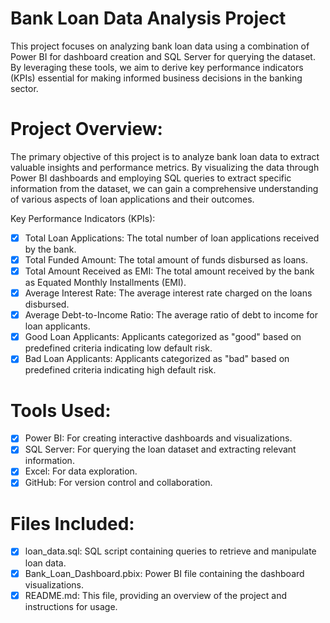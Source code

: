# Bank Loan Data Analysis Project
This project focuses on analyzing bank loan data using a combination of Power BI for dashboard creation and SQL Server for querying the dataset. By leveraging these tools, we aim to derive key performance indicators (KPIs) essential for making informed business decisions in the banking sector.

# Project Overview:
The primary objective of this project is to analyze bank loan data to extract valuable insights and performance metrics. By visualizing the data through Power BI dashboards and employing SQL queries to extract specific information from the dataset, we can gain a comprehensive understanding of various aspects of loan applications and their outcomes.

Key Performance Indicators (KPIs):
- [x] Total Loan Applications: The total number of loan applications received by the bank.
- [x] Total Funded Amount: The total amount of funds disbursed as loans.
- [x] Total Amount Received as EMI: The total amount received by the bank as Equated Monthly Installments (EMI).
- [x] Average Interest Rate: The average interest rate charged on the loans disbursed.
- [x] Average Debt-to-Income Ratio: The average ratio of debt to income for loan applicants.
- [x] Good Loan Applicants: Applicants categorized as "good" based on predefined criteria indicating low default risk.
- [x] Bad Loan Applicants: Applicants categorized as "bad" based on predefined criteria indicating high default risk.

# Tools Used:
- [x] Power BI: For creating interactive dashboards and visualizations.
- [x] SQL Server: For querying the loan dataset and extracting relevant information.
- [x] Excel: For data exploration.
- [x] GitHub: For version control and collaboration.

# Files Included:
- [x] loan_data.sql: SQL script containing queries to retrieve and manipulate loan data.
- [x] Bank_Loan_Dashboard.pbix: Power BI file containing the dashboard visualizations.
- [x] README.md: This file, providing an overview of the project and instructions for usage.
